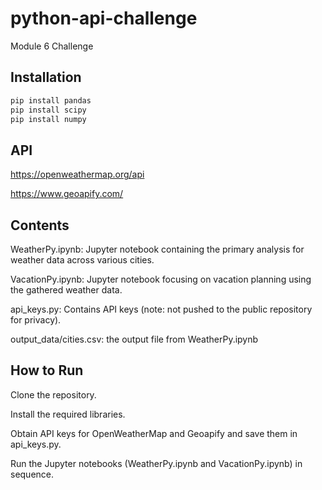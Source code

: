 # python-api-challenge
Module 6 Challenge

## Installation
```bash
pip install pandas
pip install scipy
pip install numpy
```
## API
https://openweathermap.org/api

https://www.geoapify.com/

## Contents
WeatherPy.ipynb: Jupyter notebook containing the primary analysis for weather data across various cities.

VacationPy.ipynb: Jupyter notebook focusing on vacation planning using the gathered weather data.

api_keys.py: Contains API keys (note: not pushed to the public repository for privacy).

output_data/cities.csv: the output file from WeatherPy.ipynb

## How to Run
Clone the repository.

Install the required libraries.

Obtain API keys for OpenWeatherMap and Geoapify and save them in api_keys.py.

Run the Jupyter notebooks (WeatherPy.ipynb and VacationPy.ipynb) in sequence.
